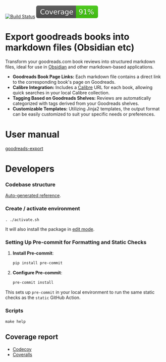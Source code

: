 [![Build Status](https://github.com/andgineer/goodreads-export/workflows/Test/badge.svg)](https://github.com/andgineer/goodreads-export/actions)
[![Coverage](https://raw.githubusercontent.com/andgineer/goodreads-export/python-coverage-comment-action-data/badge.svg)](https://htmlpreview.github.io/?https://github.com/andgineer/goodreads-export/blob/python-coverage-comment-action-data/htmlcov/index.html)
# Export goodreads books into markdown files (Obsidian etc)

Transform your goodreads.com book reviews into structured markdown files,
ideal for use in [Obsidian](https://obsidian.md/) and other markdown-based applications.

- **Goodreads Book Page Links:** Each markdown file contains a direct link to the corresponding book's page on Goodreads.
- **Calibre Integration:** Includes a [Calibre](https://calibre-ebook.com/) URL for each book, allowing quick searches
in your local Calibre collection.
- **Tagging Based on Goodreads Shelves:** Reviews are automatically categorized with tags derived from your Goodreads shelves.
- **Customizable Templates:** Utilizing Jinja2 templates, the output format can be easily customized to suit your specific needs or preferences.

# User manual

[goodreads-export](https://andgineer.github.io/goodreads-export/en/)

# Developers
### Codebase structure
[Auto-generated reference](https://andgineer.github.io/goodreads-export/docstrings/).

### Create / activate environment
    . ./activate.sh

It will also install the package in [edit mode](https://realpython.com/what-is-pip/#installing-packages-in-editable-mode-to-ease-development).

### Setting Up Pre-commit for Formatting and Static Checks

1. **Install Pre-commit**:
   ```bash
   pip install pre-commit
   ```

2. **Configure Pre-commit**:
   ```bash
   pre-commit install
   ```

This sets up `pre-commit` in your local environment to run the same static checks as the `static` GitHub Action.

### Scripts
    make help

## Coverage report
* [Codecov](https://app.codecov.io/gh/andgineer/goodreads-export/tree/main/src%2Fgoodreads_export)
* [Coveralls](https://coveralls.io/github/andgineer/goodreads-export)
